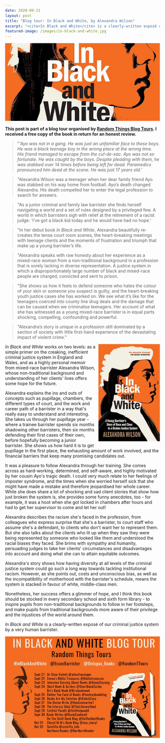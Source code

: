 ```yaml
---
date: 2020-09-21
layout: post
title: "Blog tour: In Black and White, by Alexandra Wilson"
excerpt: "<cite>In Black and White</cite> is a clearly-written exposé of our criminal justice system by a very human barrister."
featured-image: /images/in-black-and-white.jpg
---
```


![In Black and White](/images/in-black-and-white.jpg)

**This post is part of a blog tour organised by [Random Things Blog Tours](http://randomthingsthroughmyletterbox.blogspot.com/p/services-to-publishers-authors-blog.html). I received a free copy of the book in return for an honest review.**

> "<em>'Ayo was not in a gang. He was just an unfamiliar face to these boys. He was a black teenage boy in the wrong place at the wrong time. His friend managed to escape from the cul-de-sac. Ayo was not so fortunate. He was caught by the boys. Despite pleading with them, he was stabbed over 14 times before being left for dead. Paramedics pronounced him dead at the scene. He was just 17 years old.'</em>

> "Alexandra Wilson was a teenager when her dear family friend Ayo was stabbed on his way home from football. Ayo’s death changed Alexandra. His death compelled her to enter the legal profession to search for answers.

> "As a junior criminal and family law barrister she finds herself navigating a world and a set of rules designed by a privileged few. A world in which barristers sigh with relief at the retirement of a racist judge: 'I’ve got a black kid today and he would have had no hope.'

> "In her debut book <cite>In Black and White</cite>, Alexandra beautifully re-creates the tense court room scenes, the heart-breaking meetings with teenage clients and the moments of frustration and triumph that make up a young barrister’s life.

> "Alexandra speaks with raw honesty about her experience as a mixed-race woman from a non-traditional background in a profession that is sorely lacking in diverse representation. A justice system in which a disproportionately large number of black and mixed-race people are charged, convicted and sent to prison.

> "She shows us how it feels to defend someone who hates the colour of your skin or someone you suspect is guilty, and the heart-breaking youth justice cases she has worked on. We see what it’s like for the teenagers coerced into county line drug
deals and the damage that can be caused when we criminalise teenagers. Her account of what she has witnessed as a young mixed-race barrister is in equal parts shocking, compelling, confounding and powerful.

> "Alexandra’s story is unique in a profession still dominated by a section of society with little first-hand experience of the devastating impact of violent crime."

<img src="/images/in-black-and-white-200.jpg" alt="In Black and White" style="float: right; margin-bottom: 10px; margin-left: 10px;">

<cite>In Black and White</cite> works on two levels: as a simple primer on the creaking, inefficient criminal justice system in England and Wales, and as a highly personal memoir from mixed-race barrister Alexandra Wilson, whose non-traditional background and understanding of her clients' lives offers some hope for the future.

Alexandra explains the ins and outs of concepts such as pupillage, chambers, the different types of court, and the work and career path of a barrister in a way that's really easy to understand and interesting. She takes us through her pupillage year - where a trainee barrister spends six months shadowing other barristers, then six months defending their first cases of their own, before hopefully becoming a junior barrister. She shows us how hard it is to get pupillage in the first place, the exhausting amount of work involved, and the financial barriers that keep many promising candidates out.

It was a pleasure to follow Alexandra through her training. She comes across as hard-working, determined, and self-aware, and highly motivated by her cousin Ayo's tragic death. I could very much relate to her feelings of imposter syndrome, and the times when she worried herself sick that she might have made a mistake and therefore jeopardised her whole career. While she does share a lot of shocking and sad client stories that show how just broken the system is, she provides some funny anecdotes, too - for example, it was a hoot when she got locked in chambers after hours and had to get her supervisor to come and let her out!

Alexandra describes the racism she's faced in the profession, from colleagues who express surprise that she's a barrister, to court staff who assume she's a defendant, to clients who don't want her to represent them. But she also talks about the clients who lit up when they saw they were being represented by someone who looked like them and understood the racial biases they faced. She brims with sympathy and humanity, persuading judges to take her clients' circumstances and disadvantages into account and doing what she can to attain equitable outcomes.

Alexandra's story shows how having diversity at all levels of the criminal justice system could go such a long way towards tackling institutional racism. However, as she points out, costs and unconscious bias, as well as the incompatibility of motherhood with the barrister's schedule, means the system is stacked in favour of white, middle-class men.

Nonetheless, her success offers a glimmer of hope, and I think this book should be stocked in every secondary school and sixth form library - to inspire pupils from non-traditional backgrounds to follow in her footsteps, and make pupils from traditional backgrounds more aware of their privilege and the injustices of the world around them.

<cite>In Black and White</cite> is a clearly-written exposé of our criminal justice system by a very human barrister.

![In Black and White tour banner](/images/in-black-and-white-banner.jpg)
